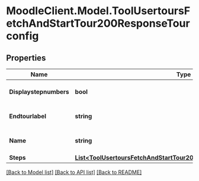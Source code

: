 # MoodleClient.Model.ToolUsertoursFetchAndStartTour200ResponseTourconfig

## Properties

Name | Type | Description | Notes
------------ | ------------- | ------------- | -------------
**Displaystepnumbers** | **bool** | display step number | [default to null]
**Endtourlabel** | **string** | Label of the end tour button | [default to "null"]
**Name** | **string** | Tour Name | [default to "null"]
**Steps** | [**List&lt;ToolUsertoursFetchAndStartTour200ResponseTourconfigStepsInner&gt;**](ToolUsertoursFetchAndStartTour200ResponseTourconfigStepsInner.md) |  | 

[[Back to Model list]](../README.md#documentation-for-models) [[Back to API list]](../README.md#documentation-for-api-endpoints) [[Back to README]](../README.md)

